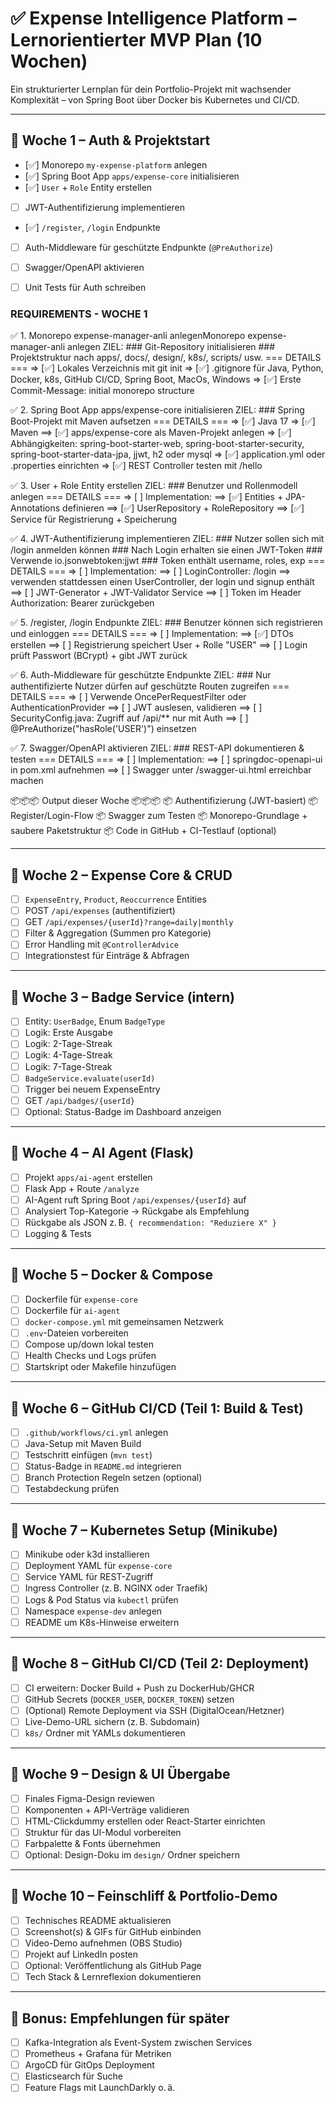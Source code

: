 
# ✅ Expense Intelligence Platform – Lernorientierter MVP Plan (10 Wochen)

Ein strukturierter Lernplan für dein Portfolio-Projekt mit wachsender Komplexität – von Spring Boot über Docker bis Kubernetes und CI/CD.

---------------------------------------------------------------------------------------------------------------------------------------------------------

## 📅 Woche 1 – Auth & Projektstart

- [✅] Monorepo `my-expense-platform` anlegen
- [✅] Spring Boot App `apps/expense-core` initialisieren
- [✅] `User` + `Role` Entity erstellen
- [ ] JWT-Authentifizierung implementieren
- [✅] `/register`, `/login` Endpunkte
- [ ] Auth-Middleware für geschützte Endpunkte (`@PreAuthorize`)
- [ ] Swagger/OpenAPI aktivieren
- [ ] Unit Tests für Auth schreiben


### REQUIREMENTS - WOCHE 1 
✅ 1. Monorepo expense-manager-anli anlegenMonorepo expense-manager-anli anlegen
    ZIEL:
    ### Git-Repository initialisieren
    ### Projektstruktur nach apps/, docs/, design/, k8s/, scripts/ usw.
        === DETAILS ===
        => [✅] Lokales Verzeichnis mit git init
        => [✅] .gitignore für Java, Python, Docker, k8s, GitHub CI/CD, Spring Boot, MacOs, Windows
        => [✅] Erste Commit-Message: initial monorepo structure

✅ 2. Spring Boot App apps/expense-core initialisieren
    ZIEL:
    ### Spring Boot-Projekt mit Maven aufsetzen
    === DETAILS ===
        => [✅] Java 17
        => [✅] Maven
            ==> [✅] apps/expense-core als Maven-Projekt anlegen
        => [✅] Abhängigkeiten: spring-boot-starter-web, spring-boot-starter-security, spring-boot-starter-data-jpa, jjwt, h2 oder mysql
        => [✅] application.yml oder .properties einrichten
        => [✅] REST Controller testen mit /hello


 ✅ 3. User + Role Entity erstellen
    ZIEL:
    ### Benutzer und Rollenmodell anlegen
    === DETAILS ===
        => [ ] Implementation:
            ==> [✅] Entities + JPA-Annotations definieren
            ==> [✅] UserRepository + RoleRepository
            ==> [✅] Service für Registrierung + Speicherung

 ✅ 4. JWT-Authentifizierung implementieren
    ZIEL:
    ### Nutzer sollen sich mit /login anmelden können
    ### Nach Login erhalten sie einen JWT-Token
    ### Verwende io.jsonwebtoken:jjwt
    ### Token enthält username, roles, exp
    === DETAILS ===
    => [ ] Implementation:
        ==> [ ] LoginController: /login ==> verwenden stattdessen einen UserController, der login und signup enthält
        ==> [ ] JWT-Generator + JWT-Validator Service
        ==> [ ] Token im Header Authorization: Bearer <token> zurückgeben


 ✅ 5. /register, /login Endpunkte
    ZIEL:
    ### Benutzer können sich registrieren und einloggen
    === DETAILS ===
    => [ ] Implementation: 
        ==> [✅] DTOs erstellen
        ==> [ ] Registrierung speichert User + Rolle "USER"
        ==> [ ] Login prüft Passwort (BCrypt) + gibt JWT zurück

 ✅ 6. Auth-Middleware für geschützte Endpunkte
    ZIEL:
    ### Nur authentifizierte Nutzer dürfen auf geschützte Routen zugreifen
    === DETAILS ===
    => [ ] Verwende OncePerRequestFilter oder AuthenticationProvider
        ==> [ ] JWT auslesen, validieren
        ==> [ ] SecurityConfig.java: Zugriff auf /api/** nur mit Auth
        ==> [ ] @PreAuthorize("hasRole('USER')") einsetzen

 ✅ 7. Swagger/OpenAPI aktivieren
    ZIEL:
    ### REST-API dokumentieren & testen
    === DETAILS ===
    => [ ] Implementation:
        ==> [ ] springdoc-openapi-ui in pom.xml aufnehmen
        ==> [ ]  Swagger unter /swagger-ui.html erreichbar machen



 📦📦📦 Output dieser Woche 📦📦📦
    📦 Authentifizierung (JWT-basiert)
    📦 Register/Login-Flow
    📦 Swagger zum Testen
    📦 Monorepo-Grundlage + saubere Paketstruktur
    📦 Code in GitHub + CI-Testlauf (optional)
    
---------------------------------------------------------------------------------------------------------------------------------------------------------

## 📅 Woche 2 – Expense Core & CRUD

- [ ] `ExpenseEntry`, `Product`, `Reoccurrence` Entities
- [ ] POST `/api/expenses` (authentifiziert)
- [ ] GET `/api/expenses/{userId}?range=daily|monthly`
- [ ] Filter & Aggregation (Summen pro Kategorie)
- [ ] Error Handling mit `@ControllerAdvice`
- [ ] Integrationstest für Einträge & Abfragen

---------------------------------------------------------------------------------------------------------------------------------------------------------

## 📅 Woche 3 – Badge Service (intern)

- [ ] Entity: `UserBadge`, Enum `BadgeType`
- [ ] Logik: Erste Ausgabe
- [ ] Logik: 2-Tage-Streak
- [ ] Logik: 4-Tage-Streak
- [ ] Logik: 7-Tage-Streak
- [ ] `BadgeService.evaluate(userId)`
- [ ] Trigger bei neuem ExpenseEntry
- [ ] GET `/api/badges/{userId}`
- [ ] Optional: Status-Badge im Dashboard anzeigen

---------------------------------------------------------------------------------------------------------------------------------------------------------

## 📅 Woche 4 – AI Agent (Flask)

- [ ] Projekt `apps/ai-agent` erstellen
- [ ] Flask App + Route `/analyze`
- [ ] AI-Agent ruft Spring Boot `/api/expenses/{userId}` auf
- [ ] Analysiert Top-Kategorie → Rückgabe als Empfehlung
- [ ] Rückgabe als JSON z. B. `{ recommendation: "Reduziere X" }`
- [ ] Logging & Tests

---------------------------------------------------------------------------------------------------------------------------------------------------------

## 📅 Woche 5 – Docker & Compose

- [ ] Dockerfile für `expense-core`
- [ ] Dockerfile für `ai-agent`
- [ ] `docker-compose.yml` mit gemeinsamen Netzwerk
- [ ] `.env`-Dateien vorbereiten
- [ ] Compose up/down lokal testen
- [ ] Health Checks und Logs prüfen
- [ ] Startskript oder Makefile hinzufügen

---------------------------------------------------------------------------------------------------------------------------------------------------------

## 📅 Woche 6 – GitHub CI/CD (Teil 1: Build & Test)

- [ ] `.github/workflows/ci.yml` anlegen
- [ ] Java-Setup mit Maven Build
- [ ] Testschritt einfügen (`mvn test`)
- [ ] Status-Badge in `README.md` integrieren
- [ ] Branch Protection Regeln setzen (optional)
- [ ] Testabdeckung prüfen

---------------------------------------------------------------------------------------------------------------------------------------------------------

## 📅 Woche 7 – Kubernetes Setup (Minikube)

- [ ] Minikube oder k3d installieren
- [ ] Deployment YAML für `expense-core`
- [ ] Service YAML für REST-Zugriff
- [ ] Ingress Controller (z. B. NGINX oder Traefik)
- [ ] Logs & Pod Status via `kubectl` prüfen
- [ ] Namespace `expense-dev` anlegen
- [ ] README um K8s-Hinweise erweitern

---------------------------------------------------------------------------------------------------------------------------------------------------------

## 📅 Woche 8 – GitHub CI/CD (Teil 2: Deployment)

- [ ] CI erweitern: Docker Build + Push zu DockerHub/GHCR
- [ ] GitHub Secrets (`DOCKER_USER`, `DOCKER_TOKEN`) setzen
- [ ] (Optional) Remote Deployment via SSH (DigitalOcean/Hetzner)
- [ ] Live-Demo-URL sichern (z. B. Subdomain)
- [ ] `k8s/` Ordner mit YAMLs dokumentieren

---

## 📅 Woche 9 – Design & UI Übergabe

- [ ] Finales Figma-Design reviewen
- [ ] Komponenten + API-Verträge validieren
- [ ] HTML-Clickdummy erstellen oder React-Starter einrichten
- [ ] Struktur für das UI-Modul vorbereiten
- [ ] Farbpalette & Fonts übernehmen
- [ ] Optional: Design-Doku im `design/` Ordner speichern

---------------------------------------------------------------------------------------------------------------------------------------------------------

## 📅 Woche 10 – Feinschliff & Portfolio-Demo

- [ ] Technisches README aktualisieren
- [ ] Screenshot(s) & GIFs für GitHub einbinden
- [ ] Video-Demo aufnehmen (OBS Studio)
- [ ] Projekt auf LinkedIn posten
- [ ] Optional: Veröffentlichung als GitHub Page
- [ ] Tech Stack & Lernreflexion dokumentieren

---------------------------------------------------------------------------------------------------------------------------------------------------------

## 📘 Bonus: Empfehlungen für später

- [ ] Kafka-Integration als Event-System zwischen Services
- [ ] Prometheus + Grafana für Metriken
- [ ] ArgoCD für GitOps Deployment
- [ ] Elasticsearch für Suche
- [ ] Feature Flags mit LaunchDarkly o. ä.
